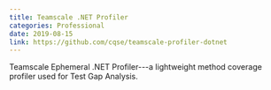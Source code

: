 ```yaml
---
title: Teamscale .NET Profiler
categories: Professional
date: 2019-08-15
link: https://github.com/cqse/teamscale-profiler-dotnet
---
```


Teamscale Ephemeral .NET Profiler---a lightweight method coverage profiler used for Test Gap Analysis.
